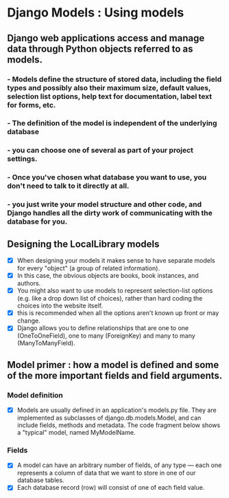 # Django Models : Using models
##  Django web applications access and manage data through Python objects referred to as models.

### -  Models define the structure of stored data, including the field types and possibly also their maximum size, default values, selection list options, help text for documentation, label text for forms, etc.
###  - The definition of the model is independent of the underlying database 
###  - you can choose one of several as part of your project settings. 

###  - Once you've chosen what database you want to use, you don't need to talk to it directly at all.
###  -  you just write your model structure and other code, and Django handles all the dirty work of communicating with the database for you.
## Designing the LocalLibrary models

- [x] When designing your models it makes sense to have separate models for every "object" (a group of related information).
- [x]  In this case, the obvious objects are books, book instances, and authors.
- [x] You might also want to use models to represent selection-list options (e.g. like a drop down list of choices), rather than hard coding the choices into the website itself.
- [x] this is recommended when all the options aren't known up front or may change.
- [x]  Django allows you to define relationships that are one to one (OneToOneField), one to many (ForeignKey) and many to many (ManyToManyField).

## Model primer :  how a model is defined and some of the more important fields and field arguments.

### Model definition
- [x] Models are usually defined in an application's models.py file. They are implemented as subclasses of django.db.models.Model, and can include fields, methods and metadata. The code fragment below shows a "typical" model, named MyModelName.

### Fields
- [x]  A model can have an arbitrary number of fields, of any type — each one represents a column of data that we want to store in one of our database tables.
- [x]  Each database record (row) will consist of one of each field value.
